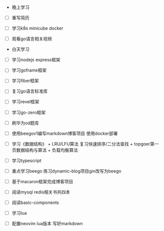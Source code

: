 + 晚上学习
- [ ] 重写简历

- [ ] 学习k8s minicube docker

- [ ] 观看go语言相关视频
+ 白天学习
- [ ] 学习nodejs express框架

- [ ] 学习goframe框架

- [ ] 学习fiber框架

- [ ] 复习go语言标准库

- [ ] 学习revel框架

- [ ] 学习go-zero框架

- [ ] 刷华为od题库 

- [ ] 使用beegov1编写markdown博客项目 使用docker部署

- [ ] 学习《数据结构》 + LRU/LFU算法 复习快速排序/二分法查找 + topgoer第一页数据结构与算法 + 负载均衡算法

- [ ] 学习typescript

- [ ] 重点学习beego 练习dynamic-blog项目gin改写为beego

- [ ] 基于macaron框架完成博客项目

- [ ] 阅读mysql redis相关书共四本

- [ ] 阅读basic-components

- [ ] 学习lua 

- [ ] 配置neovim lua版本 写好markdown
